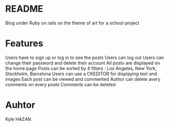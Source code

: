 # README

Blog under Ruby on rails on the theme of art for a school project

# Features
Users have to sign up or log in to see the posts
Users can log out
Users can change their password and delete their account
All posts are displayed on the home page
Posts can be sorted by 4 filters : Los Angeles, New York, Stockholm, Barcelona
Users can use a CKEDITOR for displaying text and images
Each post can be viewed and commented
Author can delete avery comments on every posts
Comments can be deleted

# Auhtor

Kyle HAZAN